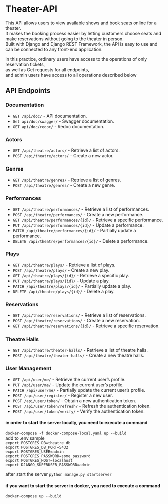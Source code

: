 # Theater-API
This API allows users to view available shows and book seats online for a theater.
<br>
It makes the booking process easier by letting customers choose seats and make reservations without going to the theater in person.
<br>
Built with Django and Django REST Framework, the API is easy to use and can be connected to any front-end application.



in this practice, ordinary users have access to the operations of only reservation tickets, 
<br>as well as Get requests for all endpoints, 
<br>
and admin users have access to all operations described below


## API Endpoints

### Documentation
- `GET /api/doc/` - API documentation.
- `Get api/doc/swagger/` - Swagger documentation.
- `GET api/doc/redoc/` - Redoc documentation.

### Actors
- `GET /api/theatre/actors/` - Retrieve a list of actors.
- `POST /api/theatre/actors/` - Create a new actor.

### Genres
- `GET /api/theatre/genres/` - Retrieve a list of genres.
- `POST /api/theatre/genres/` - Create a new genre.

### Performances
- `GET /api/theatre/performances/` - Retrieve a list of performances.
- `POST /api/theatre/performances/` - Create a new performance.
- `GET /api/theatre/performances/{id}/` - Retrieve a specific performance.
- `PUT /api/theatre/performances/{id}/` - Update a performance.
- `PATCH /api/theatre/performances/{id}/` - Partially update a performance.
- `DELETE /api/theatre/performances/{id}/` - Delete a performance.

### Plays
- `GET /api/theatre/plays/` - Retrieve a list of plays.
- `POST /api/theatre/plays/` - Create a new play.
- `GET /api/theatre/plays/{id}/` - Retrieve a specific play.
- `PUT /api/theatre/plays/{id}/` - Update a play.
- `PATCH /api/theatre/plays/{id}/` - Partially update a play.
- `DELETE /api/theatre/plays/{id}/` - Delete a play.

### Reservations
- `GET /api/theatre/reservations/` - Retrieve a list of reservations.
- `POST /api/theatre/reservations/` - Create a new reservation.
- `GET /api/theatre/reservations/{id}/` - Retrieve a specific reservation.

### Theatre Halls
- `GET /api/theatre/theater-halls/` - Retrieve a list of theatre halls.
- `POST /api/theatre/theater-halls/` - Create a new theatre halls.

### User Management
- `GET /api/user/me/` - Retrieve the current user’s profile.
- `PUT /api/user/me/` - Update the current user’s profile.
- `PATCH /api/user/me/` - Partially update the current user’s profile.
- `POST /api/user/register/` - Register a new user.
- `POST /api/user/token/` - Obtain a new authentication token.
- `POST /api/user/token/refresh/` - Refresh the authentication token.
- `POST /api/user/token/verify/` - Verify the authentication token.

#### in order to start the server locally, you need to execute a command
`docker-compose -f docker-compose-local.yaml up --build`<br>
add to .env.sample<br>
`export POSTGRES_DB=theatre_db`<br>
`export POSTGRES_DB_PORT=5432`<br>
`export POSTGRES_USER=admin`<br>
`export POSTGRES_PASSWORD=some_password`<br>
`export POSTGRES_HOST=localhost`<br>
`export DJANGO_SUPERUSER_PASSWORD=admin`<br>

after start the server 
`python manage.py startserver`




#### if you want to start the server in docker, you need to execute a command
 `docker-compose up --build`
 